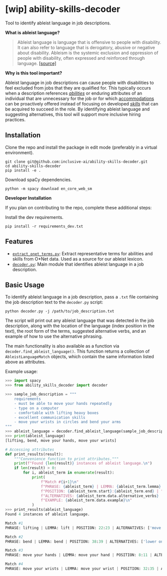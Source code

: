 # [wip] ability-skills-decoder
Tool to identify ableist language in job descriptions.

**What is ableist language?**

> Ableist language is language that is offensive to people with disability. It can also refer to language that is derogatory, abusive or negative about disability. Ableism is the systemic exclusion and oppression of people with disability, often expressed and reinforced through language. [[source]](https://pwd.org.au/resources/disability-info/language-guide/ableist-language/)

**Why is this tool important?**

Ableist language in job descriptions can cause people with disabilities to feel excluded from jobs that they are qualified for. This typically occurs when a description references [*abilities*](https://www.onetonline.org/find/descriptor/browse/Abilities/) or enduring attributes of an individual that are unnecessary for the job or for which [accommodations](https://askjan.org/) can be proactively offered instead of focusing on developed [*skills*](https://www.onetonline.org/skills/) that can be acquired to succeed in the role. By identifying ableist language and suggesting alternatives, this tool will support more inclusive hiring practices.

## Installation

Clone the repo and install the package in edit mode (preferably in a virtual environment).
```
git clone git@github.com:inclusive-ai/ability-skills-decoder.git
cd ability-skills-decoder
pip install -e .
```

Download spaCy dependencies.
```
python -m spacy download en_core_web_sm
```

**Developer Installation**

If you plan on contributing to the repo, complete these additional steps:

Install the dev requirements.

```
pip install -r requirements_dev.txt
```

## Features

* [`extract_onet_terms.py`](ability_skills_decoder/extract_terms.py): Extract representative terms for abilities and skills from O*Net data. Used as a source for our ableist lexicon.
* [`decoder.py`](ability_skills_decoder/decoder.py): Main module that identifies ableist language in a job description.

## Basic Usage

To identify ableist language in a job description, pass a `.txt` file containing the job description text to the `decoder.py` script:

```
python decoder.py -j /path/to/job_description.txt
```

The script will print out any ableist language that was detected in the job description, along with the location of the language (index position in the text), the root form of the terms, suggested alternative verbs, and an example of how to use the alternative phrasing.

The main functionality is also available as a function via `decoder.find_ableist_language()`. This function returns a collection of `AbleistLanguageMatch` objects, which contain the same information listed above as attributes.

Example usage:

```python
>>> import spacy
>>> from ability_skills_decoder import decoder

>>> sample_job_description = """
    requirements
    - must be able to move your hands repeatedly
    - type on a computer
    - comfortable with lifting heavy boxes
    - excellent communication skills
    - move your wrists in circles and bend your arms
"""
>>> ableist_language = decoder.find_ableist_language(sample_job_description)
>>> print(ableist_language)
[lifting, bend, move your hands, move your wrists]

# Accessing attributes
def print_results(result):
    """Convenience function to print attributes."""
    print(f"Found {len(result)} instances of ableist language.\n")
    if len(result) > 0:
        for i, ableist_term in enumerate(result):
            print(
                f"Match #{i+1}\n"
                f"PHRASE: {ableist_term} | LEMMA: {ableist_term.lemma} | "
                f"POSITION: {ableist_term.start}:{ableist_term.end} | "
                f"ALTERNATIVES: {ableist_term.data.alternative_verbs} | "
                f"EXAMPLE: {ableist_term.data.example}\n"
            )
>>> print_results(ableist_language)
Found 4 instances of ableist language.

Match #1
PHRASE: lifting | LEMMA: lift | POSITION: 22:23 | ALTERNATIVES: ['move', 'install', 'operate', 'manage', 'put', 'place', 'transfer', 'transport'] | EXAMPLE: Transport boxes from shipping dock to truck

Match #2
PHRASE: bend | LEMMA: bend | POSITION: 38:39 | ALTERNATIVES: ['lower oneself', 'drop', 'move to', 'turn'] | EXAMPLE: Install new ethernet cables under floor rugs

Match #3
PHRASE: move your hands | LEMMA: move your hand | POSITION: 8:11 | ALTERNATIVES: ['observe', 'operate', 'transport', 'transfer', 'activate'] | EXAMPLE: Operates a machine using a lever

Match #4
PHRASE: move your wrists | LEMMA: move your wrist | POSITION: 32:35 | ALTERNATIVES: ['observe', 'operate', 'transport', 'transfer', 'activate'] | EXAMPLE: Operates a machine using a lever
```
